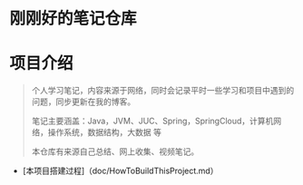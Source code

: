 # 刚刚好的笔记仓库

# 项目介绍

> 个人学习笔记，内容来源于网络，同时会记录平时一些学习和项目中遇到的问题，同步更新在我的博客。
>
> 笔记主要涵盖：Java，JVM、JUC、Spring，SpringCloud，计算机网络，操作系统，数据结构，大数据 等
>
> 本仓库有来源自己总结、网上收集、视频笔记。

- [本项目搭建过程]（doc/HowToBuildThisProject.md）

